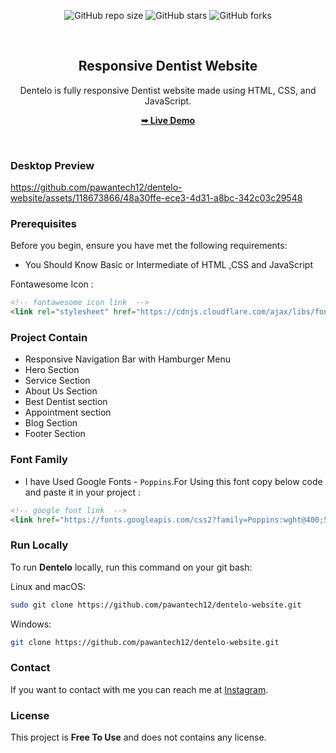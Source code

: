 <div align="center">
  
  ![GitHub repo size](https://img.shields.io/github/repo-size/pawantech12/dentelo-website)
  ![GitHub stars](https://img.shields.io/github/stars/pawantech12/dentelo-website?style=social)
  ![GitHub forks](https://img.shields.io/github/forks/pawantech12/dentelo-website?style=social)

  <br />

  <h2 align="center">Responsive Dentist Website</h2>

  Dentelo is fully responsive Dentist website made using HTML, CSS, and JavaScript.

  <a href="https://pawantech12.github.io/dentelo-website/"><strong>➥ Live Demo</strong></a>

</div>

<br />

### Desktop Preview

https://github.com/pawantech12/dentelo-website/assets/118673866/48a30ffe-ece3-4d31-a8bc-342c03c29548


### Prerequisites

Before you begin, ensure you have met the following requirements:

* You Should Know Basic or Intermediate of HTML ,CSS and JavaScript

Fontawesome Icon :
```html
<!-- fontawesome icon link  -->
<link rel="stylesheet" href="https://cdnjs.cloudflare.com/ajax/libs/font-awesome/6.3.0/css/all.min.css"/>
```

### Project Contain

* Responsive Navigation Bar with Hamburger Menu
* Hero Section
* Service Section
* About Us Section
* Best Dentist section
* Appointment section
* Blog Section
* Footer Section

### Font Family
 
 * I have Used Google Fonts - `Poppins`.For Using this font copy below code and paste it in your project :
 
 ```html
 <!-- google font link  -->
 <link href="https://fonts.googleapis.com/css2?family=Poppins:wght@400;500;600;700;800;900&amp;display=swap" rel="stylesheet">
 ```

### Run Locally

To run **Dentelo** locally, run this command on your git bash:

Linux and macOS:

```bash
sudo git clone https://github.com/pawantech12/dentelo-website.git
```

Windows:

```bash
git clone https://github.com/pawantech12/dentelo-website.git
```

### Contact

If you want to contact with me you can reach me at [Instagram](https://www.instagram.com/codewithpawan/).

### License

This project is **Free To Use** and does not contains any license.
